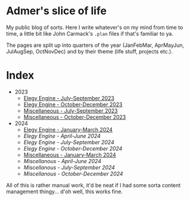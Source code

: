 
# Admer's slice of life

My public blog of sorts. Here I write whatever's on my mind from time to time, a little bit like John Carmack's `.plan` files if that's familiar to ya.

The pages are split up into quarters of the year (JanFebMar, AprMayJun, JulAugSep, OctNovDec) and by their theme (life stuff, projects etc.).

# Index

* 2023
	* [Elegy Engine - July-September 2023](pages/2023-q3-elegy.md)
	* [Elegy Engine - October-December 2023](pages/2023-q4-elegy.md)
	* [Miscellaneous - July-September 2023](pages/2023-q3-misc.md)
	* [Miscellaneous - October-December 2023](pages/2023-q4-misc.md)
* 2024
	* [Elegy Engine - January-March 2024](pages/2024-q1-elegy.md)
	* *Elegy Engine - April-June 2024*
	* *Elegy Engine - July-September 2024*
	* *Elegy Engine - October-December 2024*
	* [Miscellaneous - January-March 2024](pages/2024-q1-misc.md)
	* *Miscellanous - April-June 2024*
	* *Miscellanous - July-September 2024*
	* *Miscellanous - October-December 2024*

All of this is rather manual work, it'd be neat if I had some sorta content management thingy... d'oh well, this works fine.

